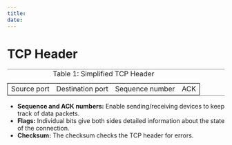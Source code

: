 ```yaml
---
title: 
date: 
---
```


# TCP Header

<table border="2" cellspacing="0" cellpadding="6" rules="groups" frame="hsides">
<caption class="t-above"><span class="table-number">Table 1:</span> Simplified TCP Header</caption>

<colgroup>
<col  class="org-left" />

<col  class="org-left" />

<col  class="org-left" />

<col  class="org-left" />
</colgroup>
<tbody>
<tr>
<td class="org-left">Source port</td>
<td class="org-left">Destination port</td>
<td class="org-left">Sequence number</td>
<td class="org-left">ACK</td>
</tr>
</tbody>
</table>

-   **Sequence and ACK numbers:** Enable sending/receiving devices to keep track of data packets.
-   **Flags:** Individual bits give both sides detailed information about the state of the connection.
-   **Checksum:** The checksum checks the TCP header for errors.

